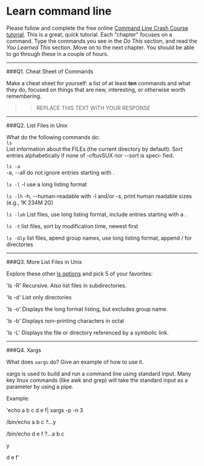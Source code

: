 # Learn command line

Please follow and complete the free online [Command Line Crash Course
tutorial](http://cli.learncodethehardway.org/book/). This is a great,
quick tutorial. Each "chapter" focuses on a command. Type the commands
you see in the _Do This_ section, and read the _You Learned This_
section. Move on to the next chapter. You should be able to go through
these in a couple of hours.

---

###Q1.  Cheat Sheet of Commands  

Make a cheat sheet for yourself: a list of at least **ten** commands and what they do, focused on things that are new, interesting, or otherwise worth remembering.

> > REPLACE THIS TEXT WITH YOUR RESPONSE

---

###Q2.  List Files in Unix   

What do the following commands do:  
`ls`  
  List  information  about  the FILEs (the current directory by default).
       Sort entries alphabetically if none of -cftuvSUX nor --sort  is  speci‐
       fied.

`ls -a`  
       -a, --all
              do not ignore entries starting with .

`ls -l`   -l     use a long listing format

`ls -lh`   -h, --human-readable
              with -l and/or -s, print human readable sizes (e.g., 1K 234M 2G)


`ls -lah`  List files, use long listing format, include entries starting with a .

`ls -t`    list files, sort by modification time, newest first

`ls -Glp`  list files, apend group names, use long listing format, append / for directories

---

###Q3.  More List Files in Unix  

Explore these other [ls options](http://www.techonthenet.com/unix/basic/ls.php) and pick 5 of your favorites:

'ls -R'   Recursive. Also list files in subdirectories.

'ls -d'   List only directories

'ls -o'   Displays the long format listing, but excludes group name.

'ls -b'   Displays non-printing characters in octal

'ls -L'   Displays the file or directory referenced by a symbolic link.



---

###Q4.  Xargs   

What does `xargs` do? Give an example of how to use it.

xargs is used to build and run a command line using standard input.  Many key linux commands (like awk and grep) will take the standard input as a parameter by using a pipe.

Example:

'echo a b c d e f| xargs -p -n 3

/bin/echo a b c ?...y

/bin/echo d e f ?...a b c

y

d e f'


 

